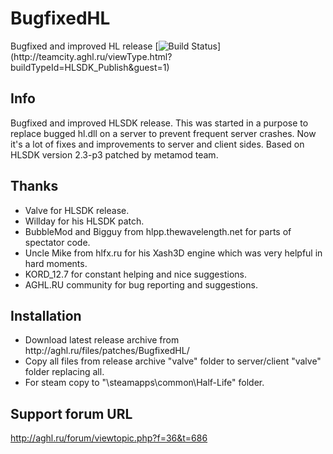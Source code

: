 # BugfixedHL
Bugfixed and improved HL release
[![Build Status](http://teamcity.aghl.ru/app/rest/builds/buildType:(id:HLSDK_Publish)/statusIcon)](http://teamcity.aghl.ru/viewType.html?buildTypeId=HLSDK_Publish&guest=1)

## Info
Bugfixed and improved HLSDK release.
This was started in a purpose to replace bugged hl.dll on a server to prevent frequent server crashes.
Now it's a lot of fixes and improvements to server and client sides.
Based on HLSDK version 2.3-p3 patched by metamod team.

## Thanks
<ul>
<li>Valve for HLSDK release.</li>
<li>Willday for his HLSDK patch.</li>
<li>BubbleMod and Bigguy from hlpp.thewavelength.net for parts of spectator code.</li>
<li>Uncle Mike from hlfx.ru for his Xash3D engine which was very helpful in hard moments.</li>
<li>KORD_12.7 for constant helping and nice suggestions.</li>
<li>AGHL.RU community for bug reporting and suggestions.</li>
</ul>

## Installation
<ul>
<li>Download latest release archive from http://aghl.ru/files/patches/BugfixedHL/
<li>Copy all files from release archive "valve" folder to server/client "valve" folder replacing all.</li>
<li>For steam copy to "<Steam Installation/Library Directory>\steamapps\common\Half-Life" folder.</li>
</ul>

## Support forum URL
http://aghl.ru/forum/viewtopic.php?f=36&t=686
